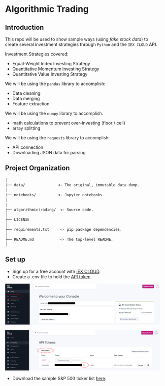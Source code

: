 # Algorithmic Trading


## Introduction

This repo will be used to show sample ways (using *fake stock data*) to create several investment strategies through `Python` and the `IEX CLOUD` API.

Investment Strategies covered:

- Equal-Weight Index Investing Strategy
- Quantitative Momentum Investing Strategy
- Quantitative Value Investing Strategy

We will be using the `pandas` library to accomplish:
- Data cleaning
- Data merging
- Feature extraction

We will be using the `numpy` library to accomplish:
- math calculations to prevent over-investing (floor / ceil)
- array splitting

We will be using the `requests` library to accomplish:
- API connection
- Downloading JSON data for parsing

## Project Organization


    │
    ├── data/               <- The original, immutable data dump. 
    │
    ├── notebooks/          <- Jupyter notebooks. 
    │
    │
    ├── algorithmictrading/  <- Source code. 
    │
    ├── LICENSE
    │
    ├── requirements.txt     <- pip package dependencies.   
    │
    ├── README.md            <- The top-level README.
    │
    
## Set up
- Sign up for a free account with [IEX CLOUD](https://iexcloud.io/).
- Create a .env file to hold the [API token](https://iexcloud.io/console/tokens).

![Image of IEX CLOUD Homepage](./figures/iex-home-page.PNG)

![Image of IEX CLOUD Token Page](./figures/iex-token-page.PNG)

- Download the sample S&P 500 ticker list [here](http://nickmccullum.com/algorithmic-trading-python/sp_500_stocks.csv).




